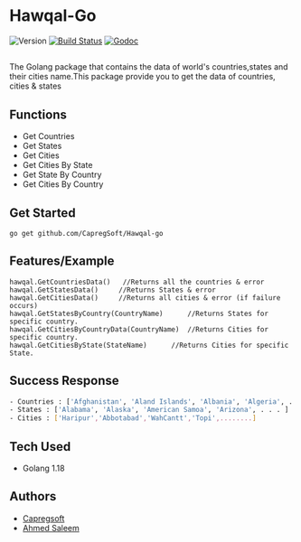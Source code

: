 
# Hawqal-Go
![Version](https://badge.fury.io/gh/imgix%2Fimgix-go.svg)
[![Build Status](https://travis-ci.com/imgix/imgix-go.svg?branch=main)](https://travis-ci.com/imgix/imgix-go)
[![Godoc](https://godoc.org/github.com/CapregSoft/Hawqal-go?status.svg)](https://godoc.org/github.com/CapregSoft/Hawqal-go)
##
The Golang package that contains the data of world's countries,states and their cities name.This package provide you to get the data of countries, cities & states
## Functions
- Get Countries
- Get States
- Get Cities
- Get Cities By State
- Get State By Country
- Get Cities By Country
## Get Started
```golang
go get github.com/CapregSoft/Hawqal-go
```
## Features/Example
```golang
hawqal.GetCountriesData()   //Returns all the countries & error
hawqal.GetStatesData()     //Returns States & error
hawqal.GetCitiesData()     //Returns all cities & error (if failure occurs)
hawqal.GetStatesByCountry(CountryName)      //Returns States for specific country.
hawqal.GetCitiesByCountryData(CountryName)  //Returns Cities for specific country.
hawqal.GetCitiesByState(StateName)      //Returns Cities for specific State.
```
## Success Response
```bash
- Countries : ['Afghanistan', 'Aland Islands', 'Albania', 'Algeria', . . . ]
- States : ['Alabama', 'Alaska', 'American Samoa', 'Arizona', . . . ]
- Cities : ['Haripur','Abbotabad','WahCantt','Topi',........]
```
## Tech Used
- Golang 1.18
## Authors
- [Capregsoft](https://www.github.com/capregsoft)
- [Ahmed Saleem](https://www.github.com/malikahmed2z2)
